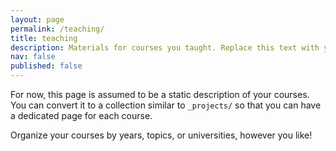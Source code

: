 ```yaml
---
layout: page
permalink: /teaching/
title: teaching
description: Materials for courses you taught. Replace this text with your description.
nav: false
published: false
---
```


For now, this page is assumed to be a static description of your courses. You can convert it to a collection similar to `_projects/` so that you can have a dedicated page for each course.

Organize your courses by years, topics, or universities, however you like!
